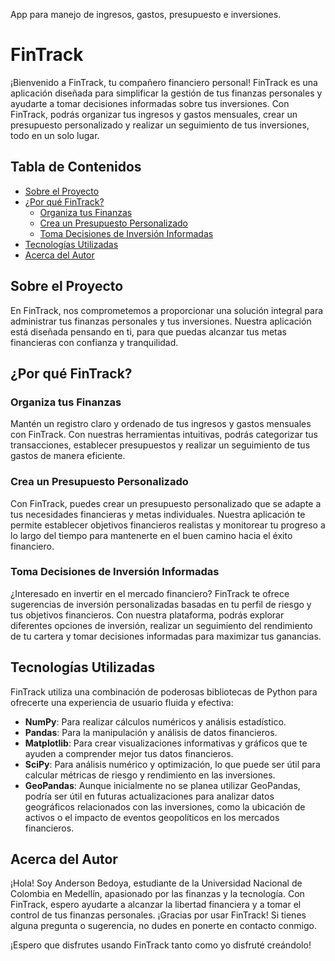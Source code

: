 App para manejo de ingresos, gastos, presupuesto e inversiones.

# FinTrack

¡Bienvenido a FinTrack, tu compañero financiero personal! FinTrack es una aplicación diseñada para simplificar la gestión de tus finanzas personales y ayudarte a tomar decisiones informadas sobre tus inversiones. Con FinTrack, podrás organizar tus ingresos y gastos mensuales, crear un presupuesto personalizado y realizar un seguimiento de tus inversiones, todo en un solo lugar.

## Tabla de Contenidos

- [Sobre el Proyecto](#sobre-el-proyecto)
- [¿Por qué FinTrack?](#por-qué-fintrack)
  - [Organiza tus Finanzas](#organiza-tus-finanzas)
  - [Crea un Presupuesto Personalizado](#crea-un-presupuesto-personalizado)
  - [Toma Decisiones de Inversión Informadas](#toma-decisiones-de-inversión-informadas)
- [Tecnologías Utilizadas](#tecnologías-utilizadas)
- [Acerca del Autor](#acerca-del-autor)

## Sobre el Proyecto

En FinTrack, nos comprometemos a proporcionar una solución integral para administrar tus finanzas personales y tus inversiones. Nuestra aplicación está diseñada pensando en ti, para que puedas alcanzar tus metas financieras con confianza y tranquilidad.

## ¿Por qué FinTrack?

### Organiza tus Finanzas

Mantén un registro claro y ordenado de tus ingresos y gastos mensuales con FinTrack. Con nuestras herramientas intuitivas, podrás categorizar tus transacciones, establecer presupuestos y realizar un seguimiento de tus gastos de manera eficiente.

### Crea un Presupuesto Personalizado

Con FinTrack, puedes crear un presupuesto personalizado que se adapte a tus necesidades financieras y metas individuales. Nuestra aplicación te permite establecer objetivos financieros realistas y monitorear tu progreso a lo largo del tiempo para mantenerte en el buen camino hacia el éxito financiero.

### Toma Decisiones de Inversión Informadas

¿Interesado en invertir en el mercado financiero? FinTrack te ofrece sugerencias de inversión personalizadas basadas en tu perfil de riesgo y tus objetivos financieros. Con nuestra plataforma, podrás explorar diferentes opciones de inversión, realizar un seguimiento del rendimiento de tu cartera y tomar decisiones informadas para maximizar tus ganancias.

## Tecnologías Utilizadas

FinTrack utiliza una combinación de poderosas bibliotecas de Python para ofrecerte una experiencia de usuario fluida y efectiva:

- **NumPy**: Para realizar cálculos numéricos y análisis estadístico.
- **Pandas**: Para la manipulación y análisis de datos financieros.
- **Matplotlib**: Para crear visualizaciones informativas y gráficos que te ayuden a comprender mejor tus datos financieros.
- **SciPy**: Para análisis numérico y optimización, lo que puede ser útil para calcular métricas de riesgo y rendimiento en las inversiones.
- **GeoPandas**: Aunque inicialmente no se planea utilizar GeoPandas, podría ser útil en futuras actualizaciones para analizar datos geográficos relacionados con las inversiones, como la ubicación de activos o el impacto de eventos geopolíticos en los mercados financieros.

## Acerca del Autor

¡Hola! Soy Anderson Bedoya, estudiante de la Universidad Nacional de Colombia en Medellín, apasionado por las finanzas y la tecnología. Con FinTrack, espero ayudarte a alcanzar la libertad financiera y a tomar el control de tus finanzas personales. ¡Gracias por usar FinTrack! Si tienes alguna pregunta o sugerencia, no dudes en ponerte en contacto conmigo.

¡Espero que disfrutes usando FinTrack tanto como yo disfruté creándolo!


